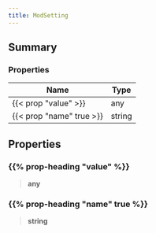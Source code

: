 ```yaml
---
title: ModSetting
---
```


## Summary

### Properties

| Name | Type |
| ---- | ---- |
| {{< prop "value" >}} | any |
| {{< prop "name" true >}} | string |

## Properties

### {{% prop-heading "value" %}}

> **any**

### {{% prop-heading "name" true %}}

> **string**

